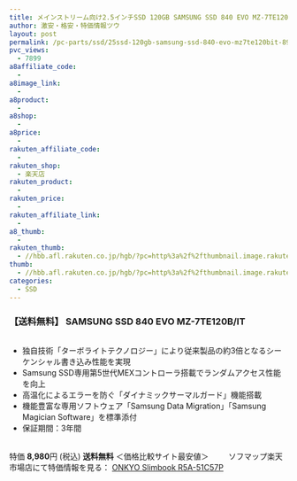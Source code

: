 ```yaml
---
title: メインストリーム向け2.5インチSSD 120GB SAMSUNG SSD 840 EVO MZ-7TE120B/IT 特価8,980円！送料無料！
author: 激安・格安・特価情報ツウ
layout: post
permalink: /pc-parts/ssd/25ssd-120gb-samsung-ssd-840-evo-mz7te120bit-8980.html
pvc_views:
  - 7899
a8affiliate_code:
  -
a8image_link:
  -
a8product:
  -
a8shop:
  -
a8price:
  -
rakuten_affiliate_code:
  -
rakuten_shop:
  - 楽天店
rakuten_product:
  -
rakuten_price:
  -
rakuten_affiliate_link:
  -
a8_thumb:
  -
rakuten_thumb:
  - //hbb.afl.rakuten.co.jp/hgb/?pc=http%3a%2f%2fthumbnail.image.rakuten.co.jp%2f%400_mall%2flogitec%2fcabinet%2f2%2fimg60183663.jpg%3f_ex%3d128x128
thumb:
  - //hbb.afl.rakuten.co.jp/hgb/?pc=http%3a%2f%2fthumbnail.image.rakuten.co.jp%2f%400_mall%2flogitec%2fcabinet%2f2%2fimg60183663.jpg%3f_ex%3d128x128
categories:
  - SSD
---
```

### 【送料無料】 SAMSUNG SSD 840 EVO MZ-7TE120B/IT

<div class="img-bg2 img_L">
  <a href="//hb.afl.rakuten.co.jp/hgc/04175893.52418618.022ccada.5303c34c/?pc=http%3a%2f%2fitem.rakuten.co.jp%2fdtc%2f4560441090429%2f%3fscid%3daf_link_img&m=http%3a%2f%2fm.rakuten.co.jp%2fdtc%2fi%2f10612734%2f" target="_blank"><img src="//hbb.afl.rakuten.co.jp/hgb/?pc=http%3a%2f%2fthumbnail.image.rakuten.co.jp%2f%400_mall%2fdtc%2fcabinet%2f201300806%2f4560441090429.jpg%3f_ex%3d128x128&m=http%3a%2f%2fthumbnail.image.rakuten.co.jp%2f%400_mall%2fdtc%2fcabinet%2f201300806%2f4560441090429.jpg" border="0" title="" alt="" /></a>
</div>

<!--more-->

  * 独自技術「ターボライトテクノロジー」により従来製品の約3倍となるシーケンシャル書き込み性能を実現
  * Samsung SSD専用第5世代MEXコントローラ搭載でランダムアクセス性能を向上
  * 高温化によるエラーを防ぐ「ダイナミックサーマルガード」機能搭載
  * 機能豊富な専用ソフトウェア「Samsung Data Migration」「Samsung Magician Software」を標準添付
  * 保証期間：3年間

<br clear="all" />特価 <span class="tokka-price"><strong>8,980</strong></span>円 (税込) **送料無料** ＜価格比較サイト最安値＞
　　
ソフマップ楽天市場店にて特価情報を見る： <a href="//hb.afl.rakuten.co.jp/hgc/04175893.52418618.022ccada.5303c34c/?pc=http%3a%2f%2fitem.rakuten.co.jp%2fdtc%2f4560441090429%2f%3fscid%3daf_link_img&m=http%3a%2f%2fm.rakuten.co.jp%2fdtc%2fi%2f10612734%2f" target="_blank"><span class="fs150p">ONKYO Slimbook R5A-51C57P</span></a>